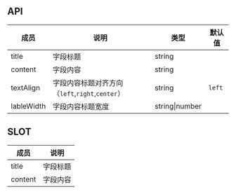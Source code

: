 ## API

| 成员 | 说明 | 类型 | 默认值 |
| --- | --- | --- | --- |
| title | 字段标题 | string |  |
| content | 字段内容 | string |  |
| textAlign | 字段内容标题对齐方向（`left`,`right`,`center`） | string | `left` |
| lableWidth | 字段内容标题宽度 | string\|number |  |

## SLOT

| 成员 | 说明 |
| --- | --- |
| title | 字段标题 | 
| content | 字段内容 |